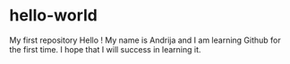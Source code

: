 # hello-world
My first repository
Hello ! My name is  Andrija and I am learning Github for the first time. I hope that I will success in learning it.
